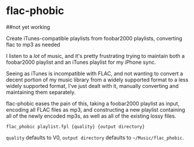 # flac-phobic

##not yet working

Create iTunes-compatible playlists from foobar2000 playlists, converting flac to mp3 as needed

I listen to a *lot* of music, and it's pretty frustrating trying to maintain both a foobar2000 playlist and an iTunes playlist for my iPhone sync.

Seeing as iTunes is incompatible with FLAC, and not wanting to convert a decent portion of my music library from a widely supported format to a less widely supported format, I've just dealt with it, manually converting and maintaining them separately.

flac-phobic eases the pain of this, taking a foobar2000 playlist as input, encoding all FLAC files as mp3, and constructing a new playlist containing all of the newly encoded mp3s, as well as all of the existing lossy files.

`flac_phobic playlist.fpl {quality} {output directory}`

`quality` defaults to V0, `output directory` defaults to `~/Music/flac_phobic`.

